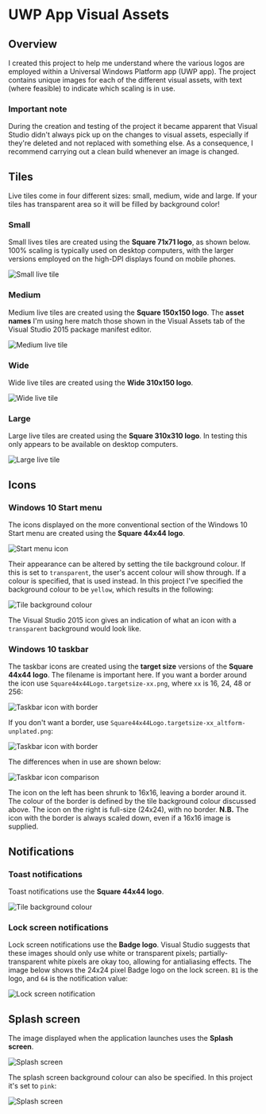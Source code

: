 # UWP App Visual Assets

## Overview

I created this project to help me understand where the various logos are employed within a Universal Windows Platform app (UWP app). The project contains unique images for each of the different visual assets, with text (where feasible) to indicate which scaling is in use.

### Important note

During the creation and testing of the project it became apparent that Visual Studio didn't always pick up on the changes to visual assets, especially if they're deleted and not replaced with something else. As a consequence, I recommend carrying out a clean build whenever an image is changed. 

## Tiles

Live tiles come in four different sizes: small, medium, wide and large.
If your tiles has transparent area so it will be filled by background color!

### Small

Small lives tiles are created using the **Square 71x71 logo**, as shown below. 100% scaling is typically used on desktop computers, with the larger versions employed on the high-DPI displays found on mobile phones.

![Small live tile](https://raw.githubusercontent.com/paulthomson64/uwp-visual-assets/master/VisualAssetsApp/Assets/Square71x71Logo.scale-100.png)

### Medium

Medium live tiles are created using the **Square 150x150 logo**. The **asset names** I'm using here match those shown in the Visual Assets tab of the Visual Studio 2015 package manifest editor.

![Medium live tile](https://raw.githubusercontent.com/paulthomson64/uwp-visual-assets/master/VisualAssetsApp/Assets/Square150x150Logo.scale-100.png)

### Wide

Wide live tiles are created using the **Wide 310x150 logo**.

![Wide live tile](https://raw.githubusercontent.com/paulthomson64/uwp-visual-assets/master/VisualAssetsApp/Assets/Wide310x150Logo.scale-100.png)

### Large

Large live tiles are created using the **Square 310x310 logo**. In testing this only appears to be available on desktop computers. 

![Large live tile](https://raw.githubusercontent.com/paulthomson64/uwp-visual-assets/master/VisualAssetsApp/Assets/Square310x310Logo.scale-100.png)

## Icons

### Windows 10 Start menu

The icons displayed on the more conventional section of the Windows 10 Start menu are created using the **Square 44x44 logo**.

![Start menu icon](https://raw.githubusercontent.com/paulthomson64/uwp-visual-assets/master/VisualAssetsApp/Assets/Square44x44Logo.scale-100.png)

Their appearance can be altered by setting the tile background colour. If this is set to `transparent`, the user's accent colour will show through. If a colour is specified, that is used instead. In this project I've specified the background colour to be `yellow`, which results in the following:

![Tile background colour](https://raw.githubusercontent.com/paulthomson64/uwp-visual-assets/master/ScreenShots/TileBackgroundColour.png)

The Visual Studio 2015 icon gives an indication of what an icon with a `transparent` background would look like.

### Windows 10 taskbar

The taskbar icons are created using the **target size** versions of the **Square 44x44 logo**. The filename is important here. If you want a border around the icon use `Square44x44Logo.targetsize-xx.png`, where `xx` is 16, 24, 48 or 256:

![Taskbar icon with border](https://raw.githubusercontent.com/paulthomson64/uwp-visual-assets/master/VisualAssetsApp/Assets/Square44x44Logo.targetsize-24.png)

If you don't want a border, use `Square44x44Logo.targetsize-xx_altform-unplated.png`:

![Taskbar icon with border](https://raw.githubusercontent.com/paulthomson64/uwp-visual-assets/master/VisualAssetsApp/Assets/Square44x44Logo.targetsize-24_altform-unplated.png)

The differences when in use are shown below:

![Taskbar icon comparison](https://raw.githubusercontent.com/paulthomson64/uwp-visual-assets/master/ScreenShots/TaskbarIcons.png)

The icon on the left has been shrunk to 16x16, leaving a border around it. The colour of the border is defined by the tile background colour discussed above. The icon on the right is full-size (24x24), with no border. **N.B.** The icon with the border is always scaled down, even if a 16x16 image is supplied.

## Notifications

### Toast notifications

Toast notifications use the **Square 44x44 logo**.

![Tile background colour](https://raw.githubusercontent.com/paulthomson64/uwp-visual-assets/master/ScreenShots/ToastNotification.png)

### Lock screen notifications

Lock screen notifications use the **Badge logo**. Visual Studio suggests that these images should only use white or transparent pixels; partially-transparent white pixels are okay too, allowing for antialiasing effects. The image below shows the 24x24 pixel Badge logo on the lock screen. `B1` is the logo, and `64` is the notification value:

![Lock screen notification](https://raw.githubusercontent.com/paulthomson64/uwp-visual-assets/master/ScreenShots/LockScreenNotification.png)

## Splash screen

The image displayed when the application launches uses the **Splash screen**.

![Splash screen](https://raw.githubusercontent.com/paulthomson64/uwp-visual-assets/master/VisualAssetsApp/Assets/SplashScreen.scale-100.png)

The splash screen background colour can also be specified. In this project it's set to `pink`:

![Splash screen](https://raw.githubusercontent.com/paulthomson64/uwp-visual-assets/master/ScreenShots/SplashScreenBackground.png)
